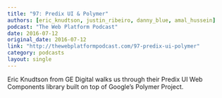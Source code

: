 ```yaml
---
title: "97: Predix UI & Polymer"
authors: [eric_knudtson, justin_ribeiro, danny_blue, amal_hussein]
podcast: "The Web Platform Podcast"
date: 2016-07-12
original_date: 2016-07-12
link: "http://thewebplatformpodcast.com/97-predix-ui-polymer"
category: podcasts
layout: single
---
```


Eric Knudtson from GE Digital walks us through their Predix UI Web Components library built on top of Google’s Polymer Project.
